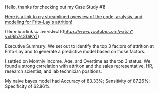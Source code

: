 Hello, thanks for checking out my Case Study #1! 

[Here is a link to my streamlined overview of the code, analysis, and modeling for Frito-Lay's attrition! ](CaseStudy1_Pehlke_ExecutiveSummary.Rmd)

[Here is a link to the video!]((https://www.youtube.com/watch?v=IRjb7sGDiKY])

Executive Summary:
We set out to identify the top 3 factors of attrition at Frito-Lay and to generate a predictive model based on those factors. 

I settled on Monthly Income, Age, and Overtime as the top 3 status. We found a strong correlation with attrition and the sales representative, HR, research scientist, and lab technician positions. 

My naive bayes model had Accuracy​ of 83.33%; Sensitivity​ of 87.26%; Specificity ​of 62.86%.

